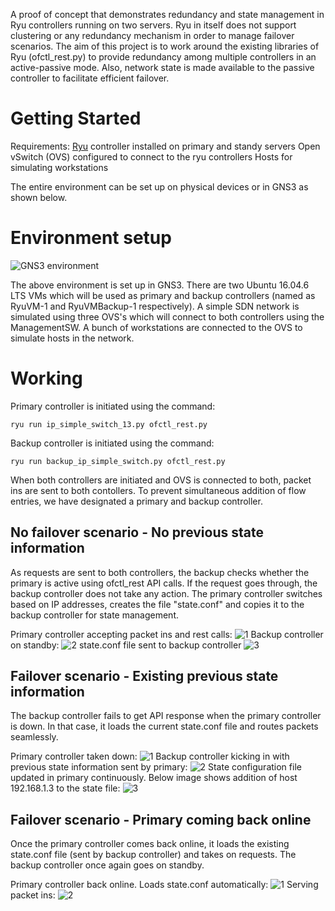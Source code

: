 A proof of concept that demonstrates redundancy and state management in Ryu controllers running on two servers. Ryu in itself does not support clustering or any redundancy mechanism in order to manage failover scenarios. The aim of this project is to work around the existing libraries of Ryu (ofctl_rest.py) to provide redundancy among multiple controllers in an active-passive mode. Also, network state is made available to the passive controller to facilitate efficient failover.

# Getting Started

Requirements:
[Ryu](https://osrg.github.io/ryu/) controller installed on primary and standy servers
Open vSwitch (OVS) configured to connect to the ryu controllers
Hosts for simulating workstations

The entire environment can be set up on physical devices or in GNS3 as shown below.

# Environment setup

![GNS3 environment](https://user-images.githubusercontent.com/47063895/58900425-618b3f00-86bc-11e9-9af5-c9f69e743819.PNG)

The above environment is set up in GNS3. There are two Ubuntu 16.04.6 LTS VMs which will be used as primary and backup controllers (named as RyuVM-1 and RyuVMBackup-1 respectively). A simple SDN network is simulated using three OVS's which will connect to both controllers using the ManagementSW. A bunch of workstations are connected to the OVS to simulate hosts in the network.

# Working

Primary controller is initiated using the command:
```
ryu run ip_simple_switch_13.py ofctl_rest.py
```
Backup controller is initiated using the command:
```
ryu run backup_ip_simple_switch.py ofctl_rest.py
```

When both controllers are initiated and OVS is connected to both, packet ins are sent to both contollers. To prevent simultaneous addition of flow entries, we have designated a primary and backup controller. 

## No failover scenario - No previous state information

As requests are sent to both controllers, the backup checks whether the primary is active using ofctl_rest API calls. If the request goes through, the backup controller does not take any action. The primary controller switches based on IP addresses, creates the file "state.conf" and copies it to the backup controller for state management.

Primary controller accepting packet ins and rest calls:
![1](https://user-images.githubusercontent.com/47063895/58905889-07907680-86c8-11e9-9266-4f7abf5836ee.PNG)
Backup controller on standby:
![2](https://user-images.githubusercontent.com/47063895/58905896-0d865780-86c8-11e9-9057-8fc5680a0119.PNG)
state.conf file sent to backup controller
![3](https://user-images.githubusercontent.com/47063895/58906051-54744d00-86c8-11e9-9ae9-a23131bf0f9a.PNG)

## Failover scenario - Existing previous state information

The backup controller fails to get API response when the primary controller is down. In that case, it loads the current state.conf file and routes packets seamlessly.

Primary controller taken down:
![1](https://user-images.githubusercontent.com/47063895/58906887-37407e00-86ca-11e9-8b92-6c767a00c738.PNG)
Backup controller kicking in with previous state information sent by primary:
![2](https://user-images.githubusercontent.com/47063895/58906901-3c053200-86ca-11e9-960f-93fc48fcc13b.PNG)
State configuration file updated in primary continuously. Below image shows addition of host 192.168.1.3 to the state file:
![3](https://user-images.githubusercontent.com/47063895/58906920-4293a980-86ca-11e9-9ae1-05057d9a351d.PNG)

## Failover scenario - Primary coming back online

Once the primary controller comes back online, it loads the existing state.conf file (sent by backup controller) and takes on requests. The backup controller once again goes on standby.

Primary controller back online. Loads state.conf automatically:
![1](https://user-images.githubusercontent.com/47063895/58908324-80460180-86cd-11e9-9638-0ee4d9bd0cc6.PNG)
Serving packet ins:
![2](https://user-images.githubusercontent.com/47063895/58908332-8340f200-86cd-11e9-8946-3213a8da5eb0.PNG)
